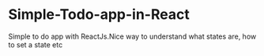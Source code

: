 # Simple-Todo-app-in-React
Simple to do app with ReactJs.Nice way to understand what states are, how to set a state etc
